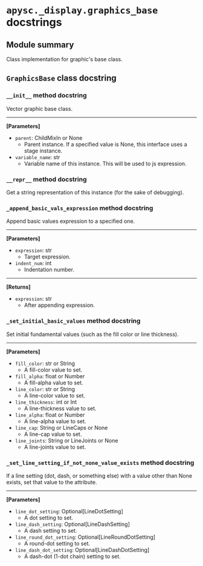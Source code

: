 # `apysc._display.graphics_base` docstrings

## Module summary

Class implementation for graphic's base class.

## `GraphicsBase` class docstring

### `__init__` method docstring

Vector graphic base class.<hr>

**[Parameters]**

- `parent`: ChildMixIn or None
  - Parent instance. If a specified value is None, this interface uses a stage instance.
- `variable_name`: str
  - Variable name of this instance. This will be used to js expression.

### `__repr__` method docstring

Get a string representation of this instance (for the sake of debugging).

### `_append_basic_vals_expression` method docstring

Append basic values expression to a specified one.<hr>

**[Parameters]**

- `expression`: str
  - Target expression.
- `indent_num`: int
  - Indentation number.

<hr>

**[Returns]**

- `expression`: str
  - After appending expression.

### `_set_initial_basic_values` method docstring

Set initial fundamental values (such as the fill color or line thickness).<hr>

**[Parameters]**

- `fill_color`: str or String
  - A fill-color value to set.
- `fill_alpha`: float or Number
  - A fill-alpha value to set.
- `line_color`: str or String
  - A line-color value to set.
- `line_thickness`: int or Int
  - A line-thickness value to set.
- `line_alpha`: float or Number
  - A line-alpha value to set.
- `line_cap`: String or LineCaps or None
  - A line-cap value to set.
- `line_joints`: String or LineJoints or None
  - A line-joints value to set.

### `_set_line_setting_if_not_none_value_exists` method docstring

If a line setting (dot, dash, or something else) with a value other than None exists, set that value to the attribute.<hr>

**[Parameters]**

- `line_dot_setting`: Optional[LineDotSetting]
  - A dot setting to set.
- `line_dash_setting`: Optional[LineDashSetting]
  - A dash setting to set.
- `line_round_dot_setting`: Optional[LineRoundDotSetting]
  - A round-dot setting to set.
- `line_dash_dot_setting`: Optional[LineDashDotSetting]
  - A dash-dot (1-dot chain) setting to set.